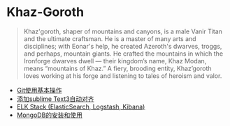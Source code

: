 # Khaz-Goroth

> Khaz'goroth, shaper of mountains and canyons, is a male Vanir Titan and the ultimate craftsman. He is a master of many arts and disciplines; with Eonar's help, he created Azeroth's dwarves, troggs, and perhaps, mountain giants. He crafted the mountains in which the Ironforge dwarves dwell — their kingdom’s name, Khaz Modan, means “mountains of Khaz.” A fiery, brooding entity, Khaz’goroth loves working at his forge and listening to tales of heroism and valor.	
	




- [Git使用基本操作](Git_Tutorial.md)  
- [添加sublime Text3自动对齐](sublime_reindent.md)	
- [ELK Stack (ElasticSearch, Logstash, Kibana)](ELK_Stack.md)
- [MongoDB的安装和使用](MongoDB_Tutorial.md)




